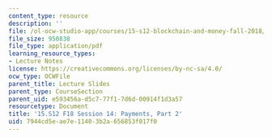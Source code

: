 ```yaml
---
content_type: resource
description: ''
file: /ol-ocw-studio-app/courses/15-s12-blockchain-and-money-fall-2018/7944cd5eae7e11403b2a656853f017f0_MIT15_S12F18_ses14.pdf
file_size: 950838
file_type: application/pdf
learning_resource_types:
- Lecture Notes
license: https://creativecommons.org/licenses/by-nc-sa/4.0/
ocw_type: OCWFile
parent_title: Lecture Slides
parent_type: CourseSection
parent_uid: e593456a-d5c7-77f1-7d6d-00914f1d3a57
resourcetype: Document
title: '15.S12 F18 Session 14: Payments, Part 2'
uid: 7944cd5e-ae7e-1140-3b2a-656853f017f0
---
```

